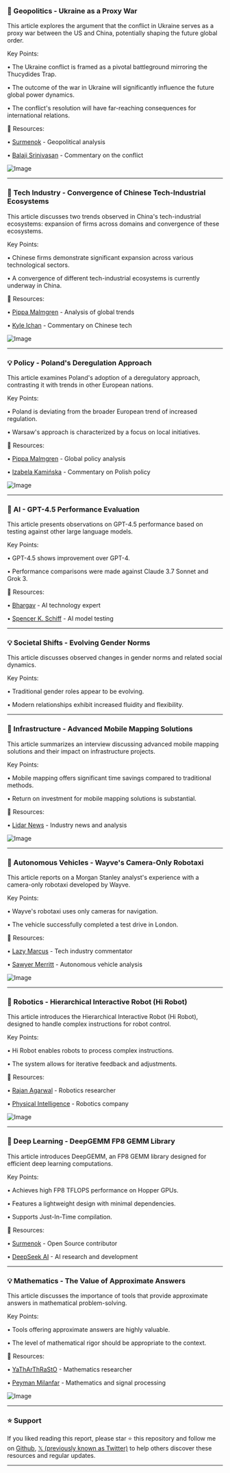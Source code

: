 ### 🤖 Geopolitics - Ukraine as a Proxy War

This article explores the argument that the conflict in Ukraine serves as a proxy war between the US and China, potentially shaping the future global order.

Key Points:

• The Ukraine conflict is framed as a pivotal battleground mirroring the Thucydides Trap.

• The outcome of the war in Ukraine will significantly influence the future global power dynamics.

• The conflict's resolution will have far-reaching consequences for international relations.


🔗 Resources:

• [Surmenok](https://x.com/surmenok) -  Geopolitical analysis

• [Balaji Srinivasan](https://x.com/balajis) -  Commentary on the conflict

![Image](https://pbs.twimg.com/media/Gk5jqikXoAAcC68?format=jpg&name=small)


---
### 🤖 Tech Industry - Convergence of Chinese Tech-Industrial Ecosystems

This article discusses two trends observed in China's tech-industrial ecosystems: expansion of firms across domains and convergence of these ecosystems.

Key Points:

• Chinese firms demonstrate significant expansion across various technological sectors.

•  A convergence of different tech-industrial ecosystems is currently underway in China.


🔗 Resources:

• [Pippa Malmgren](https://x.com/DrPippaM) - Analysis of global trends

• [Kyle Ichan](https://x.com/kyleichan) -  Commentary on Chinese tech

![Image](https://pbs.twimg.com/media/GkztspKWwAAu8Zp?format=png&name=small)


---
### 💡 Policy - Poland's Deregulation Approach

This article examines Poland's adoption of a deregulatory approach, contrasting it with trends in other European nations.

Key Points:

• Poland is deviating from the broader European trend of increased regulation.

• Warsaw's approach is characterized by a focus on local initiatives.


🔗 Resources:

• [Pippa Malmgren](https://x.com/DrPippaM) - Global policy analysis

• [Izabela Kamińska](https://x.com/izakaminska) - Commentary on Polish policy

![Image](https://pbs.twimg.com/media/Gk33jfXX0AAel2B?format=jpg&name=small)


---
### 🤖 AI - GPT-4.5 Performance Evaluation

This article presents observations on GPT-4.5 performance based on testing against other large language models.

Key Points:

• GPT-4.5 shows improvement over GPT-4.

•  Performance comparisons were made against Claude 3.7 Sonnet and Grok 3.


🔗 Resources:

• [Bhargav](https://x.com/42bhargav) - AI technology expert

• [Spencer K. Schiff](https://x.com/SpencerKSchiff) - AI model testing

---
### 💡 Societal Shifts - Evolving Gender Norms

This article discusses observed changes in gender norms and related social dynamics.

Key Points:

• Traditional gender roles appear to be evolving.

•  Modern relationships exhibit increased fluidity and flexibility.


---
### 🚀 Infrastructure - Advanced Mobile Mapping Solutions

This article summarizes an interview discussing advanced mobile mapping solutions and their impact on infrastructure projects.

Key Points:

• Mobile mapping offers significant time savings compared to traditional methods.

•  Return on investment for mobile mapping solutions is substantial.


🔗 Resources:

• [Lidar News](https://x.com/lidarnews) -  Industry news and analysis

![Image](https://pbs.twimg.com/media/Gk0nX25WQAALPcW?format=jpg&name=small)


---
### 🚀 Autonomous Vehicles - Wayve's Camera-Only Robotaxi

This article reports on a Morgan Stanley analyst's experience with a camera-only robotaxi developed by Wayve.

Key Points:

• Wayve's robotaxi uses only cameras for navigation.

• The vehicle successfully completed a test drive in London.


🔗 Resources:

• [Lazy Marcus](https://x.com/lazy_marcus) - Tech industry commentator

• [Sawyer Merritt](https://x.com/SawyerMerritt) - Autonomous vehicle analysis

![Image](https://pbs.twimg.com/amplify_video_thumb/1894950540083154944/img/emSINYPkFxyJfH6Z.jpg)


---
### 🤖 Robotics - Hierarchical Interactive Robot (Hi Robot)

This article introduces the Hierarchical Interactive Robot (Hi Robot), designed to handle complex instructions for robot control.

Key Points:

• Hi Robot enables robots to process complex instructions.

• The system allows for iterative feedback and adjustments.


🔗 Resources:

• [Rajan Agarwal](https://x.com/_rajanagarwal) - Robotics researcher

• [Physical Intelligence](https://x.com/physical_int) - Robotics company

![Image](https://pbs.twimg.com/ext_tw_video_thumb/1894821336725495811/pu/img/3bOzveDPCXLJdbRt.jpg)


---
### 🤖  Deep Learning - DeepGEMM FP8 GEMM Library

This article introduces DeepGEMM, an FP8 GEMM library designed for efficient deep learning computations.

Key Points:

• Achieves high FP8 TFLOPS performance on Hopper GPUs.

• Features a lightweight design with minimal dependencies.

• Supports Just-In-Time compilation.


🔗 Resources:

• [Surmenok](https://x.com/surmenok) - Open Source contributor

• [DeepSeek AI](https://x.com/deepseek_ai) -  AI research and development

---
### 💡 Mathematics - The Value of Approximate Answers

This article discusses the importance of tools that provide approximate answers in mathematical problem-solving.

Key Points:

• Tools offering approximate answers are highly valuable.

•  The level of mathematical rigor should be appropriate to the context.


🔗 Resources:

• [YaThArThRaStO](https://x.com/YaThArThRaStO) -  Mathematics researcher

• [Peyman Milanfar](https://x.com/docmilanfar) -   Mathematics and signal processing

![Image](https://pbs.twimg.com/media/Gkm-TU-WgAAZiwS?format=jpg&name=small)


---

### ⭐️ Support

If you liked reading this report, please star ⭐️ this repository and follow me on [Github](https://github.com/Drix10), [𝕏 (previously known as Twitter)](https://x.com/DRIX_10_) to help others discover these resources and regular updates.

---